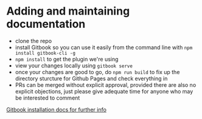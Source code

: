 # Adding and maintaining documentation

- clone the repo
- install Gitbook so you can use it easily from the command line with `npm install gitbook-cli -g`
- `npm install` to get the plugin we're using
- view your changes locally using `gitbook serve`
- once your changes are good to go, do `npm run build` to fix up the directory sturcture for Github Pages and check everything in
- PRs can be merged without explicit approval, provided there are also no explicit objections, just please give adequate time for anyone who may be interested to comment

[Gitbook installation docs for further info](https://toolchain.gitbook.com/setup.html)
